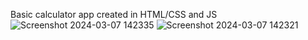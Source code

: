 Basic calculator app created in HTML/CSS and JS
![Screenshot 2024-03-07 142335](https://github.com/CScott17/calculator-app/assets/90429126/d6105ba5-cb1f-4df0-b973-f2798a76e1df)
![Screenshot 2024-03-07 142321](https://github.com/CScott17/calculator-app/assets/90429126/e371ad88-0d96-4314-a174-9d5fff853f1e)
